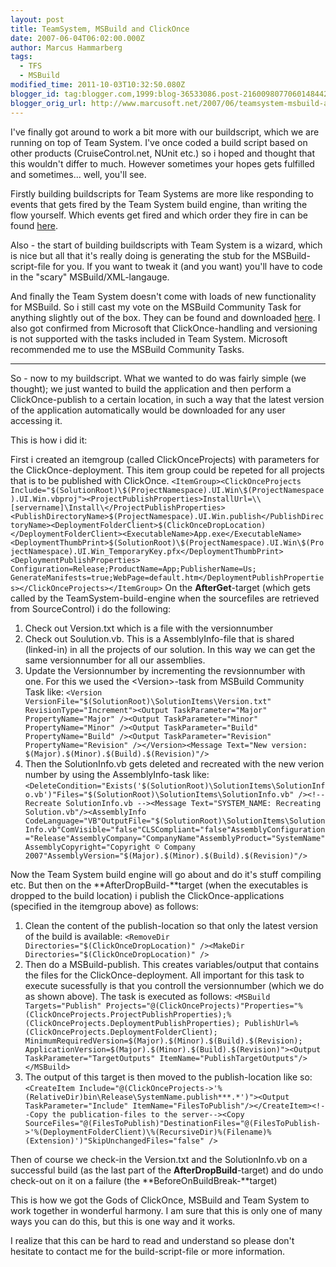 ```yaml
---
layout: post
title: TeamSystem, MSBuild and ClickOnce
date: 2007-06-04T06:02:00.000Z
author: Marcus Hammarberg
tags:
  - TFS
  - MSBuild
modified_time: 2011-10-03T10:32:50.080Z
blogger_id: tag:blogger.com,1999:blog-36533086.post-2160098077060148442
blogger_orig_url: http://www.marcusoft.net/2007/06/teamsystem-msbuild-and-clickonce.html
---
```


I've finally got around to work a bit more with our buildscript,
which we are running on top of Team System. I've once coded a build
script based on other products (CruiseControl.net, NUnit etc.) so i
hoped and thought that this wouldn't differ to much. However sometimes
your hopes gets fulfilled and sometimes... well, you'll see.

Firstly building buildscripts for Team Systems are more like responding
to events that gets fired by the Team System build engine, than writing
the flow yourself. Which events get fired and which order they fire in
can be found
[here](http://marcushammarberg.blogspot.com/2007/05/teamsystem-builds.html).

Also - the start of building buildscripts with Team System is a wizard,
which is nice but all that it's really doing is generating the stub for
the MSBuild-script-file for you. If you want to tweak it (and you want)
you'll have to code in the "scary" MSBuild/XML-langauge.

And finally the Team System doesn't come with loads of new functionality
for MSBuild. So i still cast my vote on the MSBuild Community Task for
anything slightly out of the box. They can be found and downloaded
[here](http://msbuildtasks.tigris.org/).
I also got confirmed from Microsoft that ClickOnce-handling and
versioning is not supported with the tasks included in Team System.
Microsoft recommended me to use the MSBuild Community Tasks.

------------------------------------------------------------------------

So - now to my buildscript. What we wanted to do was fairly simple (we
thought); we just wanted to build the application and then perform a
ClickOnce-publish to a certain location, in such a way that the latest
version of the application automatically would be downloaded for any
user accessing it.

This is how i did it:

First i created an itemgroup (called ClickOnceProjects) with parameters
for the ClickOnce-deployment. This item group could be repeted for all
projects that is to be published with ClickOnce. <span
class="small">`<ItemGroup><ClickOnceProjects Include="$(SolutionRoot)\$(ProjectNamespace).UI.Win\$(ProjectNamespace).UI.Win.vbproj"><ProjectPublishProperties>InstallUrl=\\[servername]\Install\</ProjectPublishProperties><PublishDirectoryName>$(ProjectNamespace).UI.Win.publish</PublishDirectoryName><DeploymentFolderClient>$(ClickOnceDropLocation)</DeploymentFolderClient><ExecutableName>App.exe</ExecutableName><DeploymentThumbPrint>$(SolutionRoot)\$(ProjectNamespace).UI.Win\$(ProjectNamespace).UI.Win_TemporaryKey.pfx</DeploymentThumbPrint> <DeploymentPublishProperties> Configuration=Release;ProductName=App;PublisherName=Us; GenerateManifests=true;WebPage=default.htm</DeploymentPublishProperties></ClickOnceProjects></ItemGroup>`
On the **AfterGet**-target (which gets called by the
TeamSystem-build-engine when the sourcefiles are retrieved from
SourceControl) i do the following:

1. Check out Version.txt which is a file with the versionnumber
2. Check out Soulution.vb. This is a AssemblyInfo-file that is shared
    (linked-in) in all the projects of our solution. In this way we can
    get the same versionnumber for all our assemblies.
3. Update the Versionnumber by incrementing the revsionnumber with one.
    For this we used the \<Version\>-task from MSBuild Community Task
    like:
    <span
    class="small">`<Version VersionFile="$(SolutionRoot)\SolutionItems\Version.txt" RevisionType="Increment"><Output TaskParameter="Major" PropertyName="Major" /><Output TaskParameter="Minor" PropertyName="Minor" /><Output TaskParameter="Build" PropertyName="Build" /><Output TaskParameter="Revision" PropertyName="Revision" /></Version><Message Text="New version: $(Major).$(Minor).$(Build).$(Revision)"/>`
4. Then the SolutionInfo.vb gets deleted and recreated with the new
    verion number by using the AssemblyInfo-task like:
    <span
    class="small">`<DeleteCondition="Exists('$(SolutionRoot)\SolutionItems\SolutionInfo.vb')"Files="$(SolutionRoot)\SolutionItems\SolutionInfo.vb" /><!-- Recreate SolutionInfo.vb --><Message Text="SYSTEM_NAME: Recreating Solution.vb"/><AssemblyInfo CodeLanguage="VB"OutputFile="$(SolutionRoot)\SolutionItems\SolutionInfo.vb"ComVisible="false"CLSCompliant="false"AssemblyConfiguration="Release"AssemblyCompany="CompanyName"AssemblyProduct="SystemName"AssemblyCopyright="Copyright © Company 2007"AssemblyVersion="$(Major).$(Minor).$(Build).$(Revision)"/>`

Now the Team System build engine will go about and do it's stuff
compiling etc. But then on the **AfterDropBuild-**target (when the
executables is dropped to the build location) i publish the
ClickOnce-applications (specified in the itemgroup above) as follows:

1. Clean the content of the publish-location so that only the latest
    version of the build is available:
    <span
    class="small">`<RemoveDir Directories="$(ClickOnceDropLocation)" /><MakeDir Directories="$(ClickOnceDropLocation)" />`
2. Then do a MSBuild-publish. This creates variables/output that
    contains the files for the ClickOnce-deployment. All important for
    this task to execute sucessfully is that you controll the
    versionnumber (which we do as shown above).
    The task is executed as follows:
    <span
    class="small">`<MSBuild Targets="Publish" Projects="@(ClickOnceProjects)"Properties="%(ClickOnceProjects.ProjectPublishProperties);%(ClickOnceProjects.DeploymentPublishProperties); PublishUrl=%(ClickOnceProjects.DeploymentFolderClient); MinimumRequiredVersion=$(Major).$(Minor).$(Build).$(Revision); ApplicationVersion=$(Major).$(Minor).$(Build).$(Revision)"><Output TaskParameter="TargetOutputs" ItemName="PublishTargetOutputs"/></MSBuild>`
3. The output of this target is then moved to the publish-location like
    so:
    <span
    class="small">`<CreateItem Include="@(ClickOnceProjects->'%(RelativeDir)bin\Release\SystemName.publish***.*')"><Output TaskParameter="Include" ItemName="FilesToPublish"/></CreateItem><!--Copy the publication-files to the server--><Copy SourceFiles="@(FilesToPublish)"DestinationFiles="@(FilesToPublish->'%(DeploymentFolderClient)\%(RecursiveDir)%(Filename)%(Extension)')"SkipUnchangedFiles="false" />`

Then of course we check-in the Version.txt and the SolutionInfo.vb on a
successful build (as the last part of the **AfterDropBuild**-target) and
do undo check-out on it on a failure (the
**BeforeOnBuildBreak-**target)

This is how we got the Gods of ClickOnce, MSBuild and Team System to
work together in wonderful harmony. I am sure that this is only one of
many ways you can do this, but this is one way and it works.

I realize that this can be hard to read and understand so please don't
hesitate to contact me for the build-script-file or more information.
